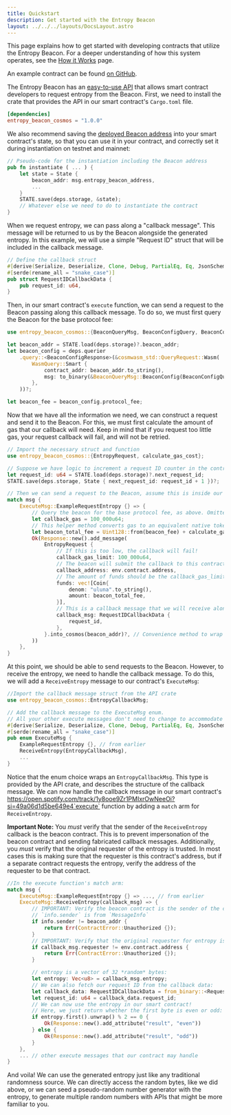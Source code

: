 ```yaml
---
title: Quickstart
description: Get started with the Entropy Beacon
layout: ../../../layouts/DocsLayout.astro
---
```


This page explains how to get started with developing contracts that utilize the Entropy Beacon. For a deeper understanding of how this system operates, see the [How it Works](/beacon/docs/how-it-works) page.

An example contract can be found [on GitHub](https://github.com/EntropicLabs/entropy_example_contract).

The Entropy Beacon has an [easy-to-use API](https://crates.io/crates/entropy_beacon_cosmos) that allows smart contract developers to request entropy from the Beacon. First, we need to install the crate that provides the API in our smart contract's `Cargo.toml` file.

```toml
[dependencies]
entropy_beacon_cosmos = "1.0.0"
```

We also recommend saving the [deployed Beacon address](/beacon/docs/deployed-addresses) into your smart contract's state, so that you can use it in your contract, and correctly set it during instantiation on testnet and mainnet:

```rust
// Pseudo-code for the instantiation including the Beacon address
pub fn instantiate ( ... ) {
    let state = State {
        beacon_addr: msg.entropy_beacon_address,
        ...
    }
    STATE.save(deps.storage, &state);
    // Whatever else we need to do to instantiate the contract
}
```

When we request entropy, we can pass along a "callback message". This message will be returned to us by the Beacon alongside the generated entropy. In this example, we will use a simple "Request ID" struct that will be included in the callback message.

```rust
// Define the callback struct
#[derive(Serialize, Deserialize, Clone, Debug, PartialEq, Eq, JsonSchema)]
#[serde(rename_all = "snake_case")]
pub struct RequestIDCallbackData {
    pub request_id: u64,
}
```

Then, in our smart contract's `execute` function, we can send a request to the Beacon passing along this callback message. To do so, we must first query the Beacon for the base protocol fee:

```rust
use entropy_beacon_cosmos::{BeaconQueryMsg, BeaconConfigQuery, BeaconConfigResponse};

let beacon_addr = STATE.load(deps.storage)?.beacon_addr;
let beacon_config = deps.querier
    .query::<BeaconConfigResponse>(&cosmwasm_std::QueryRequest::Wasm(
        WasmQuery::Smart {
            contract_addr: beacon_addr.to_string(),
            msg: to_binary(&BeaconQueryMsg::BeaconConfig(BeaconConfigQuery {}))?,
        },
    ))?;

let beacon_fee = beacon_config.protocol_fee;
```

Now that we have all the information we need, we can construct a request and send it to the Beacon. For this, we must first calculate the amount of gas that our callback will need. Keep in mind that if you request too little gas, your request callback will fail, and will not be retried.

```rust
// Import the necessary struct and function
use entropy_beacon_cosmos::{EntropyRequest, calculate_gas_cost};

// Suppose we have logic to increment a request ID counter in the contract's state:
let request_id: u64 = STATE.load(deps.storage)?.next_request_id;
STATE.save(deps.storage, State { next_request_id: request_id + 1 })?;

// Then we can send a request to the Beacon, assume this is inside our `execute` function:
match msg {
    ExecuteMsg::ExampleRequestEntropy {} => {
        // Query the beacon for the base protocol fee, as above. Omitted here.
        let callback_gas = 100_000u64;
        // This helper method converts gas to an equivalent native token amount:
        let beacon_total_fee = Uint128::from(beacon_fee) + calculate_gas_cost(callback_gas);
        Ok(Response::new().add_message(
            EntropyRequest {
                // If this is too low, the callback will fail!
                callback_gas_limit: 100_000u64,
                // The beacon will submit the callback to this contract's address
                callback_address: env.contract.address,
                // The amount of funds should be the callback_gas_limit + a bounty for workers.
                funds: vec![Coin{
                    denom: "uluna".to_string(),
                    amount: beacon_total_fee,
                }],
                // This is a callback message that we will receive along with the entropy
                callback_msg: RequestIDCallbackData {
                    request_id,
                },
            }.into_cosmos(beacon_addr)?, // Convenience method to wrap into a CosmosMsg
        ))
    },
}
```

At this point, we should be able to send requests to the Beacon. However, to receive the entropy, we need to handle the callback message. To do this, we will add a `ReceiveEntropy` message to our contract's `ExecuteMsg`:

```rust
//Import the callback message struct from the API crate
use entropy_beacon_cosmos::EntropyCallbackMsg;

// Add the callback message to the ExecuteMsg enum.
// All your other execute messages don't need to change to accommodate the new message.
#[derive(Serialize, Deserialize, Clone, Debug, PartialEq, Eq, JsonSchema)]
#[serde(rename_all = "snake_case")]
pub enum ExecuteMsg {
    ExampleRequestEntropy {}, // from earlier
    ReceiveEntropy(EntropyCallbackMsg),
    ...
}
```

Notice that the enum choice wraps an `EntropyCallbackMsg`. This type is provided by the API crate, and describes the structure of the callback message. We can now handle the callback message in our smart contract's https://open.spotify.com/track/1y8ooe9Zr1PMIxrOwNeeOi?si=49a06d1d5be649e4`execute` function by adding a `match` arm for `ReceiveEntropy`.  

**Important Note:** You _must_ verify that the sender of the `ReceiveEntropy` callback is the beacon contract. This is to prevent impersonation of the beacon contract and sending fabricated callback messages. Additionally, you _must_ verify that the original requester of the entropy is trusted. In most cases this is making sure that the requester is this contract's address, but if a separate contract requests the entropy, verify the address of the requester to be that contract.

```rust
//In the execute function's match arm:
match msg {
    ExecuteMsg::ExampleRequestEntropy {} => ..., // from earlier
    ExecuteMsg::ReceiveEntropy(callback_msg) => {
        // IMPORTANT: Verify the beacon contract is the sender of the callback message
        // `info.sender` is from `MessageInfo`
        if info.sender != beacon_addr {
            return Err(ContractError::Unauthorized {});
        }
        // IMPORTANT: Verify that the original requester for entropy is trusted (e.g.: this contract)
        if callback_msg.requester != env.contract.address {
            return Err(ContractError::Unauthorized {});
        }

        // entropy is a vector of 32 *random* bytes:
        let entropy: Vec<u8> = callback_msg.entropy;
        // We can also fetch our request ID from the callback data:
        let callback_data: RequestIDCallbackData = from_binary::<RequestIDCallbackData>(&callback_msg.msg)?;
        let request_id: u64 = callback_data.request_id;
        // We can now use the entropy in our smart contract!
        // Here, we just return whether the first byte is even or odd:
        if entropy.first().unwrap() % 2 == 0 {
            Ok(Response::new().add_attribute("result", "even"))
        } else {
            Ok(Response::new().add_attribute("result", "odd"))
        }
    },
    ... // other execute messages that our contract may handle
}
```

And voila! We can use the generated entropy just like any traditional randomness source. We can directly access the random bytes, like we did above, or we can seed a pseudo-random number generator with the entropy, to generate multiple random numbers with APIs that might be more familiar to you.
